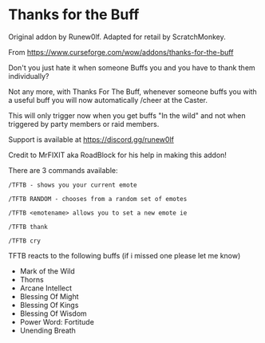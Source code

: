 # Thanks for the Buff

Original addon by Runew0lf. Adapted for retail by ScratchMonkey.

From https://www.curseforge.com/wow/addons/thanks-for-the-buff

Don't you just hate it when someone Buffs you and you have to thank them individually?

Not any more, with Thanks For The Buff, whenever someone buffs you with a useful buff you will now automatically /cheer at the Caster.

This will only trigger now when you get buffs "In the wild" and not when triggered by party members or raid members.

Support is available at https://discord.gg/runew0lf

Credit to MrFIXIT aka RoadBlock for his help in making this addon!

There are 3 commands available:
```
/TFTB - shows you your current emote

/TFTB RANDOM - chooses from a random set of emotes

/TFTB <emotename> allows you to set a new emote ie

/TFTB thank

/TFTB cry
```
TFTB reacts to the following buffs (if i missed one please let me know)

* Mark of the Wild
* Thorns
* Arcane Intellect
* Blessing Of Might
* Blessing Of Kings
* Blessing Of Wisdom
* Power Word: Fortitude
* Unending Breath
